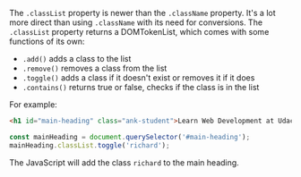 The `.classList` property is newer than the `.className` property. It's a lot more direct than using `.className` with its need for conversions. The `.classList` property returns a DOMTokenList, which comes with some functions of its own:


* `.add()` adds a class to the list
* `.remove()` removes a class from the list
* `.toggle()` adds a class if it doesn't exist or removes it if it does
* `.contains()` returns true or false, checks if the class is in the list


For example:

```html
<h1 id="main-heading" class="ank-student">Learn Web Development at Udacity</h1>
```

```js
const mainHeading = document.querySelector('#main-heading');
mainHeading.classList.toggle('richard');
```

The JavaScript will add the class `richard` to the main heading.